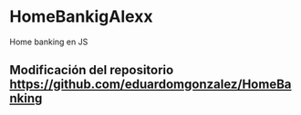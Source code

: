 # HomeBankigAlexx
Home banking en JS

## Modificación del repositorio https://github.com/eduardomgonzalez/HomeBanking

